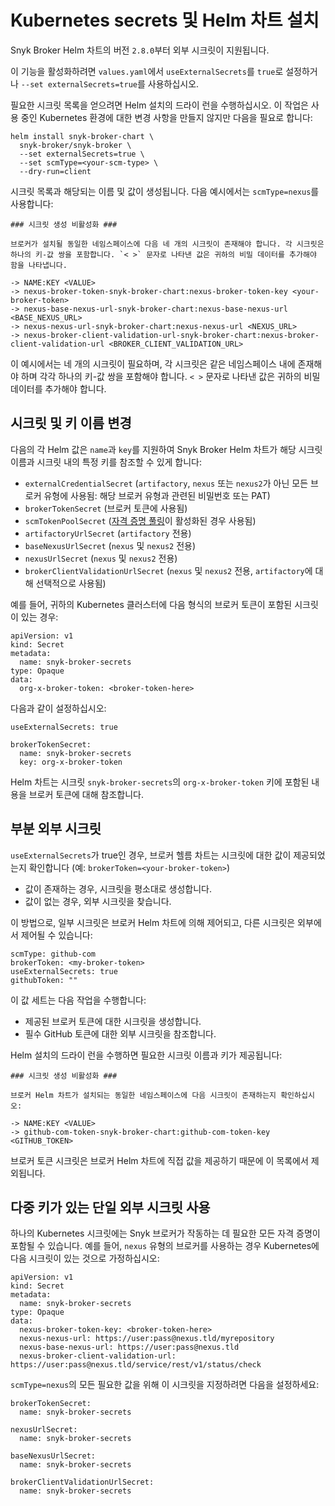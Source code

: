# Kubernetes secrets 및 Helm 차트 설치

Snyk Broker Helm 차트의 버전 `2.8.0`부터 외부 시크릿이 지원됩니다.

이 기능을 활성화하려면 `values.yaml`에서 `useExternalSecrets`를 `true`로 설정하거나 `--set externalSecrets=true`를 사용하십시오.

필요한 시크릿 목록을 얻으려면 Helm 설치의 드라이 런을 수행하십시오. 이 작업은 사용 중인 Kubernetes 환경에 대한 변경 사항을 만들지 않지만 다음을 필요로 합니다:

```
helm install snyk-broker-chart \
  snyk-broker/snyk-broker \
  --set externalSecrets=true \
  --set scmType=<your-scm-type> \
  --dry-run=client
```

시크릿 목록과 해당되는 이름 및 값이 생성됩니다. 다음 예시에서는 `scmType=nexus`를 사용합니다:

```
### 시크릿 생성 비활성화 ###

브로커가 설치될 동일한 네임스페이스에 다음 네 개의 시크릿이 존재해야 합니다. 각 시크릿은 하나의 키-값 쌍을 포함합니다. `< >` 문자로 나타낸 값은 귀하의 비밀 데이터를 추가해야 함을 나타냅니다.

-> NAME:KEY <VALUE>
-> nexus-broker-token-snyk-broker-chart:nexus-broker-token-key <your-broker-token>
-> nexus-base-nexus-url-snyk-broker-chart:nexus-base-nexus-url <BASE_NEXUS_URL>
-> nexus-nexus-url-snyk-broker-chart:nexus-nexus-url <NEXUS_URL>
-> nexus-broker-client-validation-url-snyk-broker-chart:nexus-broker-client-validation-url <BROKER_CLIENT_VALIDATION_URL>
```

이 예시에서는 네 개의 시크릿이 필요하며, 각 시크릿은 같은 네임스페이스 내에 존재해야 하며 각각 하나의 키-값 쌍을 포함해야 합니다. `< >` 문자로 나타낸 값은 귀하의 비밀 데이터를 추가해야 합니다.

## 시크릿 및 키 이름 변경

다음의 각 Helm 값은 `name`과 `key`를 지원하여 Snyk Broker Helm 차트가 해당 시크릿 이름과 시크릿 내의 특정 키를 참조할 수 있게 합니다:

* `externalCredentialSecret` (`artifactory`, `nexus` 또는 `nexus2`가 아닌 모든 브로커 유형에 사용됨: 해당 브로커 유형과 관련된 비밀번호 또는 PAT)
* `brokerTokenSecret` (브로커 토큰에 사용됨)
* `scmTokenPoolSecret` ([자격 증명 풀링](../advanced-configuration-for-snyk-broker-docker-installation/credential-pooling-with-docker-and-helm.md)이 활성화된 경우 사용됨)
* `artifactoryUrlSecret` (`artifactory` 전용)
* `baseNexusUrlSecret` (`nexus` 및 `nexus2` 전용)
* `nexusUrlSecret` (`nexus` 및 `nexus2` 전용)
* `brokerClientValidationUrlSecret` (`nexus` 및 `nexus2` 전용, `artifactory`에 대해 선택적으로 사용됨)

예를 들어, 귀하의 Kubernetes 클러스터에 다음 형식의 브로커 토큰이 포함된 시크릿이 있는 경우:

```
apiVersion: v1
kind: Secret
metadata:
  name: snyk-broker-secrets
type: Opaque
data:
  org-x-broker-token: <broker-token-here>
```

다음과 같이 설정하십시오:

```
useExternalSecrets: true

brokerTokenSecret:
  name: snyk-broker-secrets
  key: org-x-broker-token
```

Helm 차트는 시크릿 `snyk-broker-secrets`의 `org-x-broker-token` 키에 포함된 내용을 브로커 토큰에 대해 참조합니다.

## 부분 외부 시크릿

`useExternalSecrets`가 true인 경우, 브로커 헬름 차트는 시크릿에 대한 값이 제공되었는지 확인합니다 (예: `brokerToken=<your-broker-token>`)

* 값이 존재하는 경우, 시크릿을 평소대로 생성합니다.
* 값이 없는 경우, 외부 시크릿을 찾습니다.

이 방법으로, 일부 시크릿은 브로커 Helm 차트에 의해 제어되고, 다른 시크릿은 외부에서 제어될 수 있습니다:

```
scmType: github-com
brokerToken: <my-broker-token>
useExternalSecrets: true
githubToken: ""
```

이 값 세트는 다음 작업을 수행합니다:

* 제공된 브로커 토큰에 대한 시크릿을 생성합니다.
* 필수 GitHub 토큰에 대한 외부 시크릿을 참조합니다.

Helm 설치의 드라이 런을 수행하면 필요한 시크릿 이름과 키가 제공됩니다:

```
### 시크릿 생성 비활성화 ###

브로커 Helm 차트가 설치되는 동일한 네임스페이스에 다음 시크릿이 존재하는지 확인하십시오:

-> NAME:KEY <VALUE>
-> github-com-token-snyk-broker-chart:github-com-token-key <GITHUB_TOKEN>
```

브로커 토큰 시크릿은 브로커 Helm 차트에 직접 값을 제공하기 때문에 이 목록에서 제외됩니다.

## 다중 키가 있는 단일 외부 시크릿 사용

하나의 Kubernetes 시크릿에는 Snyk 브로커가 작동하는 데 필요한 모든 자격 증명이 포함될 수 있습니다. 예를 들어, `nexus` 유형의 브로커를 사용하는 경우 Kubernetes에 다음 시크릿이 있는 것으로 가정하십시오:

```
apiVersion: v1
kind: Secret
metadata:
  name: snyk-broker-secrets
type: Opaque
data:
  nexus-broker-token-key: <broker-token-here>
  nexus-nexus-url: https://user:pass@nexus.tld/myrepository
  nexus-base-nexus-url: https://user:pass@nexus.tld
  nexus-broker-client-validation-url: https://user:pass@nexus.tld/service/rest/v1/status/check
```

`scmType=nexus`의 모든 필요한 값을 위해 이 시크릿을 지정하려면 다음을 설정하세요:

```
brokerTokenSecret:
  name: snyk-broker-secrets

nexusUrlSecret:
  name: snyk-broker-secrets

baseNexusUrlSecret:
  name: snyk-broker-secrets

brokerClientValidationUrlSecret:
  name: snyk-broker-secrets
```
